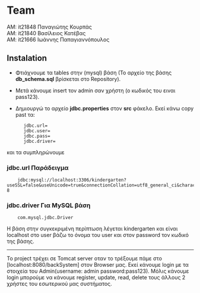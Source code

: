 # Team

ΑΜ: it21848 Παναγιώτης Κουρπάς  
AM: it21840 Βασίλειος Κατέβας  
AM: it21666 Ιωάννης Παπαγιαννόπουλος 

## Instalation 

 -  Φτιάχνουμε τα tables στην (mysql) βάση (Το αρχείο της βάσης **db_schema.sql**  βρίσκεται στο Repository).
 -  Μετά κάνουμε insert τον admin σαν χρήστη (ο κωδικός του ειναι pass123).
 - Δημιουργώ το αρχείο **jdbc.properties** στον **src** φάκελο. Εκεί κάνω copy past τα:

		  jdbc.url=
		  jdbc.user=
		  jdbc.pass=
		  jdbc.driver=
		  
και τα συμπληρώνουμε

### jdbc.url Παράδειγμα

		jdbc:mysql://localhost:3306/kindergarten?useSSL=false&useUnicode=true&connectionCollation=utf8_general_ci&characterSetResults=utf8&characterEncoding=utf-8

### jdbc.driver Για MySQL βάση

		com.mysql.jdbc.Driver

Η βάση στην συγκεκριμένη περίπτωση λέγεται kindergarten και είναι localhost στο user βάζω το όνομα του user και στον password τον κωδικό της βάσης.

---
Το project τρέχει σε Tomcat server οταν το τρέξουμε πάμε στο [localhost:8080/backSystem] στον Browser μας. Εκεί κάνουμε login με τα στοιχεία του Admin(username: admin password:pass123). Μόλις κάνουμε login μπορούμε να κάνουμε register, update, read, delete τους άλλους 2 χρήστες του εσωτερικού μας συστήματος.

